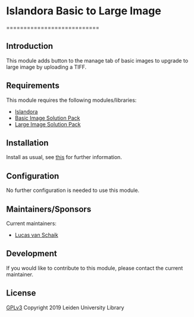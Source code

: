 # Islandora Basic to Large Image
===========================

## Introduction

This module adds button to the manage tab of basic images to upgrade to large image by uploading a TIFF.

## Requirements

This module requires the following modules/libraries:

* [Islandora](https://github.com/islandora/islandora)
* [Basic Image Solution Pack](https://github.com/Islandora/islandora_solution_pack_image)
* [Large Image Solution Pack](https://github.com/Islandora/islandora_solution_pack_large_image)

## Installation
 
Install as usual, see [this](https://drupal.org/documentation/install/modules-themes/modules-7) for further information.
 
## Configuration

No further configuration is needed to use this module. 

## Maintainers/Sponsors

Current maintainers:

* [Lucas van Schaik](https://github.com/lucasvanschaik)

## Development

If you would like to contribute to this module, please contact the current maintainer.

## License

[GPLv3](LICENSE.txt)
Copyright 2019 Leiden University Library


